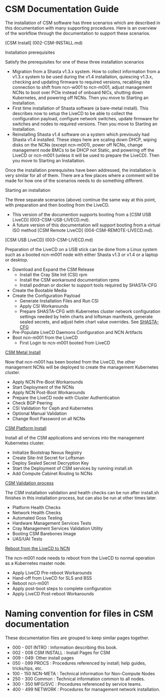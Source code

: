 # CSM Documentation Guide

The installation of CSM software has three scenarios which are described in this documentation with many supporting procedures.  Here is an overview of the workflow through the documentation to support these scenarios.

[CSM Install] (002-CSM-INSTALL.md)

Installation prerequisites

Satisfy the prerequisites for one of these three installation scenarios 

* Migration from a Shasta v1.3.x system.  How to collect information from a v1.3.x system to be used during the v1.4 installation, quiescing v1.3.x, checking and updating firmware to required versions, recabling site connection to shift from ncn-w001 to ncn-m001, adjust management NCNs to boot over PCIe instead of onboard NICs, shutting down Kubernetes, and powering off NCNs.  Then you move to Starting an Installation.
* First time installation of Shasta software (a bare-metal install).  This describes now to setup the LiveCD to be able to collect the configuration payload, configure network switches, update firmware for switches and nodes to required versions.  Then you move to Starting an Installation.
* Reinstalling Shasta v1.4 software on a system which previously had Shasta v1.4 installed.  These steps here are scaling down DHCP, wiping disks on the NCNs (except ncn-m001), power off NCNs, change management node BMCs to be DHCP not Static, and powering off the LiveCD or ncn-m001 (unless it will be used to prepare the LiveCD).  Then you move to Starting an Installation.

Once the installation prerequisites have been addressed, the installation is very similar for all of them.  There are a few places where a comment will be made for how one of the scenarios needs to do something different.

Starting an installation

The three separate scenarios (above) continue the same way at this point, with preparation and then booting from the LiveCD.  

* This version of the documention supports booting from a [CSM USB LiveCD] (003-CSM-USB-LIVECD.md).
* A future version of this documentation will support booting from a virtual ISO method [CSM Remote LiveCD] (004-CSM-REMOTE-LIVECD.md). 

[CSM USB LiveCD] (003-CSM-LIVECD.md)

Preparation of the LiveCD on a USB stick can be done from a Linux system such as a booted ncn-m001 node with either Shasta v1.3 or v1.4 or a laptop or desktop.

* Download and Expand the CSM Release
  * Install the Cray Site Init (CSI) rpm
  * Install the CSM workaround documentation rpms
  * Install podman or docker to support tools required by SHASTA-CFG
* Create the Bootable Media 
* Create the Configuration Payload
   * Generate Installation Files and Run CSI
   * Apply CSI Workarounds
   * Prepare SHASTA-CFG with Kubernetes cluster network configuration settings needed by helm charts and loftsman manifests, generate sealed secrets, and adjust helm chart value overrides.  See [SHASTA-CFG](067-SHASTA-CFG.md)
* Pre-Populate LiveCD Daemons Configuration and NCN Artifacts
* Boot ncn-m001 from the LiveCD
   * First Login to ncn-m001 booted from LiveCD 

[CSM Metal Install](005-CSM-METAL-INSTALL.md)

Now that ncn-m001 has been booted from the LiveCD, the other management NCNs will be deployed to create the management Kubernetes cluster.

* Apply NCN Pre-Boot Workarounds
* Start Deployment of the NCNs
* Apply NCN Post-Boot Workarounds
* Prepare the LiveCD node with Cluster Authentication
* Check BGP Peering 
* CSI Validation for Ceph and Kubernetes
* Optional Manual Validation
* Change Root Password on all NCNs

[CSM Platform Install](006-CSM-PLATFORM-INSTALL.md)

Install all of the CSM applications and services into the management Kubernetes cluster.

* Initialize Bootstrap Nexus Registry
* Create Site-Init Secret for Loftsman
* Deploy Sealed Secret Decryption Key
* Start the Deployment of CSM services by running install.sh
* Add Compute Cabinet Routing to NCNs

[CSM Validation process](008-CSM-VALIDATION.md)

The CSM installation validation and health checks can be run after install.sh finishes in this installation process, but can also be run at other times later.

* Platform Health Checks
* Network Health Checks
* Automated Goss Testing
* Hardware Management Services Tests
* Cray Management Services Validation Utility
* Booting CSM Barebones Image
* UAS/UAI Tests

[Reboot from the LiveCD to NCN](007-CSM-INSTALL-REBOOT.md)

The ncn-m001 node needs to reboot from the LiveCD to normal operation as a Kubernetes master node.

* Apply LiveCD Pre-reboot Workarounds
* Hand-off from LiveCD for SLS and BSS 
* Reboot ncn-m001
* Apply post-boot steps to complete configuration
* Apply LiveCD Post-reboot Workarounds

# Naming convention for files in CSM documentation

These documentation files are grouped to keep similar pages together.

- 000 - 001 INTRO : Information describing this book.
- 002 - 008 CSM INSTALL : Install Pages for CSM
- 009 - 049: Other install pages
- 050 - 099 PROCS : Procedures referenced by install; help guides, tricks/tips, etc.
- 100 - 150 NCN-META : Technical information for Non-Compute Nodes
- 250 - 300 Common  : Technical information common to all nodes.
- 300 - 350 MFG/SVC : Procedures referenced by service teams.
- 400 - 499 NETWORK : Procedures for management network installation.
